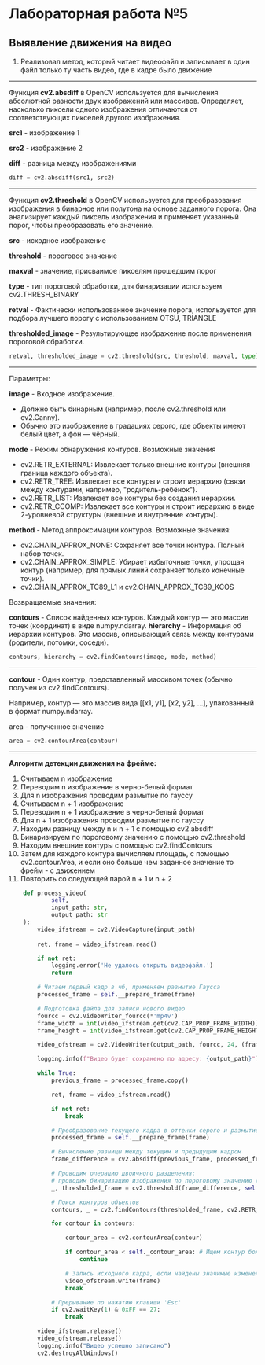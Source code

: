 # Лабораторная работа №5

## Выявление движения на видео

1. Реализовал метод, который читает
видеофайл и записывает в один файл только ту часть видео, где в кадре было
движение

<hr/>

Функция **cv2.absdiff** в OpenCV используется 
для вычисления абсолютной разности двух изображений или массивов. 
Определяет, насколько пиксели одного изображения отличаются от соответствующих пикселей другого изображения.

**src1** - изображение 1

**src2** - изображение 2

**diff** - разница между изображениями 

```python
diff = cv2.absdiff(src1, src2)
```

<hr/>

Функция **cv2.threshold** в OpenCV используется для преобразования изображения в бинарное или полутона на основе заданного порога. 
Она анализирует каждый пиксель изображения и применяет указанный порог, чтобы преобразовать его значение.

**src** - исходное изображение

**threshold** - пороговое значение

**maxval** - значение, присваимое пикселям прошедшим порог

**type** - тип пороговой обработки, для бинаризации используем cv2.THRESH_BINARY

**retval** - Фактически использованное значение порога, используется для подбора лучшего порогу с использованием OTSU, TRIANGLE

**thresholded_image** - Результирующее изображение после применения пороговой обработки.

```python
retval, thresholded_image = cv2.threshold(src, threshold, maxval, type)
```

<hr/>

Параметры:

**image** - Входное изображение.
- Должно быть бинарным (например, после cv2.threshold или cv2.Canny).
- Обычно это изображение в градациях серого, где объекты имеют белый цвет, а фон — чёрный.

**mode** - Режим обнаружения контуров. Возможные значения
- cv2.RETR_EXTERNAL: Извлекает только внешние контуры (внешняя граница каждого объекта).
- cv2.RETR_TREE: Извлекает все контуры и строит иерархию (связи между контурами, например, "родитель-ребёнок").
- cv2.RETR_LIST: Извлекает все контуры без создания иерархии.
- cv2.RETR_CCOMP: Извлекает все контуры и строит иерархию в виде 2-уровневой структуры (внешние и внутренние контуры).

**method** - Метод аппроксимации контуров. Возможные значения:

- cv2.CHAIN_APPROX_NONE: Сохраняет все точки контура. Полный набор точек.
- cv2.CHAIN_APPROX_SIMPLE: Убирает избыточные точки, упрощая контур (например, для прямых линий сохраняет только конечные точки).
- cv2.CHAIN_APPROX_TC89_L1 и cv2.CHAIN_APPROX_TC89_KCOS


Возвращаемые значения:

**contours** - Список найденных контуров. Каждый контур — это массив точек (координат) в виде numpy.ndarray.
**hierarchy** - Информация об иерархии контуров. Это массив, описывающий связь между контурами (родители, потомки, соседи).

```python
contours, hierarchy = cv2.findContours(image, mode, method)
```

<hr/>

**contour** -  Один контур, представленный массивом точек (обычно получен из cv2.findContours).

Например, контур — это массив вида [[x1, y1], [x2, y2], ...], упакованный в формат numpy.ndarray.

area - полученное значение

```python
area = cv2.contourArea(contour)
```

<hr/>

**Алгоритм детекции движения на фрейме:**

1. Считываем n изображение
2. Переводим n изображение в черно-белый формат
3. Для n изображения проводим размытие по гауссу
4. Считываем n + 1 изображение
5. Переводим n + 1 изображение в черно-белый формат
6. Для n + 1 изображения проводим размытие по гауссу
7. Находим разницу между n и n + 1  с помощью cv2.absdiff
8. Бинаризируем по пороговому значению с помощью cv2.threshold
9. Находим внешние контуры с помощью cv2.findContours
10. Затем для каждого контура вычисляем площадь, с помощью cv2.contourArea, и если оно больше чем заданное значение то фрейм - с движением
11. Повторить со следующей парой n + 1 и n + 2

```python
    def process_video(
            self,
            input_path: str,
            output_path: str
    ):
        video_ifstream = cv2.VideoCapture(input_path)
        
        ret, frame = video_ifstream.read()

        if not ret:
            logging.error('Не удалось открыть видеофайл.')
            return

        # Читаем первый кадр в чб, применяем размытие Гаусса
        processed_frame = self.__prepare_frame(frame)

        # Подготовка файла для записи нового видео
        fourcc = cv2.VideoWriter_fourcc(*'mp4v')
        frame_width = int(video_ifstream.get(cv2.CAP_PROP_FRAME_WIDTH))
        frame_height = int(video_ifstream.get(cv2.CAP_PROP_FRAME_HEIGHT))

        video_ofstream = cv2.VideoWriter(output_path, fourcc, 24, (frame_width, frame_height))

        logging.info(f"Видео будет сохранено по адресу: {output_path}")

        while True:
            previous_frame = processed_frame.copy()

            ret, frame = video_ifstream.read()

            if not ret:
                break

            # Преобразование текущего кадра в оттенки серого и размытие
            processed_frame = self.__prepare_frame(frame)

            # Вычисление разницы между текущим и предыдущим кадром
            frame_difference = cv2.absdiff(previous_frame, processed_frame)

            # Проводим операцию двоичного разделения:
            # проводим бинаризацию изображения по пороговому значению (оставляем либо 255, либо 0)
            _, thresholded_frame = cv2.threshold(frame_difference, self._threshold, 255, cv2.THRESH_BINARY)

            # Поиск контуров объектов
            contours, _ = cv2.findContours(thresholded_frame, cv2.RETR_EXTERNAL, cv2.CHAIN_APPROX_SIMPLE)

            for contour in contours:

                contour_area = cv2.contourArea(contour)

                if contour_area < self._contour_area: # Ищем контур больше заданного значения
                    continue

                # Запись исходного кадра, если найдены значимые изменения
                video_ofstream.write(frame)
                break

            # Прерывание по нажатию клавиши 'Esc'
            if cv2.waitKey(1) & 0xFF == 27:
                break

        video_ifstream.release()
        video_ofstream.release()
        logging.info("Видео успешно записано")
        cv2.destroyAllWindows()
```
